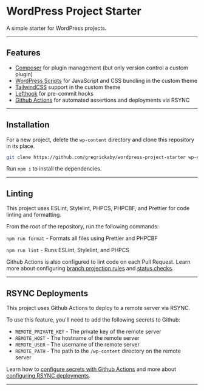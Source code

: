 # WordPress Project Starter

A simple starter for WordPress projects.

---

## Features

- [Composer](https://getcomposer.org/) for plugin management (but only version control a custom plugin)
- [WordPress Scripts](https://www.npmjs.com/package/@wordpress/scripts) for JavaScript and CSS bundling in the custom theme
- [TailwindCSS](https://tailwindcss.com/) support in the custom theme
- [Lefthook](https://www.npmjs.com/package/lefthook) for pre-commit hooks
- [Github Actions](https://docs.github.com/en/actions) for automated assertions and deployments via RSYNC

---

## Installation

For a new project, delete the `wp-content` directory and clone this repository in its place.

```bash
git clone https://github.com/gregrickaby/wordpress-project-starter wp-content
```

Run `npm i` to install the dependencies.

---

## Linting

This project uses ESLint, Stylelint, PHPCS, PHPCBF, and Prettier for code linting and formatting.

From the root of the repository, run the following commands:

`npm run format` - Formats all files using Prettier and PHPCBF

`npm run lint` - Runs ESLint, Stylelint, and PHPCS

Github Actions is also configured to lint code on each Pull Request. Learn more about configuring [branch projection rules](https://docs.github.com/en/repositories/configuring-branches-and-merges-in-your-repository/defining-the-mergeability-of-pull-requests/about-protected-branches) and [status checks](https://docs.github.com/en/repositories/configuring-branches-and-merges-in-your-repository/defining-the-mergeability-of-pull-requests/troubleshooting-required-status-checks).

---

## RSYNC Deployments

This project uses Github Actions to deploy to a remote server via RSYNC.

To use this feature, you'll need to add the following secrets to Github:

- `REMOTE_PRIVATE_KEY` - The private key of the remote server
- `REMOTE_HOST` - The hostname of the remote server
- `REMOTE_USER` - The username of the remote server
- `REMOTE_PATH` - The path to the `/wp-content` directory on the remote server

Learn how to [configure secrets with Github Actions](https://docs.github.com/en/actions/security-guides/encrypted-secrets#using-encrypted-secrets-in-a-workflow) and more about [configuring RSYNC deployments](https://github.com/easingthemes/ssh-deploy).

---
